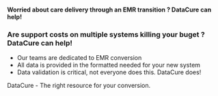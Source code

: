 #### Worried about care delivery through an EMR transition ? DataCure can help!
### **Are support costs on multiple systems killing your buget ? DataCure can help!**

* Our teams are dedicated to EMR conversion
* All data is provided in the formatted needed for your new system
* Data validation is critical, not everyone does this.  DataCure does!

DataCure - The right resource for your conversion.
